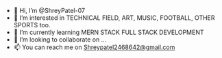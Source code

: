 - 👋 Hi, I’m @ShreyPatel-07
- 👀 I’m interested in TECHNICAL FIELD, ART, MUSIC, FOOTBALL, OTHER SPORTS too. 
- 🌱 I’m currently learning MERN STACK FULL STACK DEVELOPMENT
- 💞️ I’m looking to collaborate on ...
- 📫 You can reach me on Shreypatel2468642@gmail.com

<!---
ShreyPatel-07/ShreyPatel-07 is a ✨ special ✨ repository because its `README.md` (this file) appears on your GitHub profile.
You can click the Preview link to take a look at your changes.
--->
